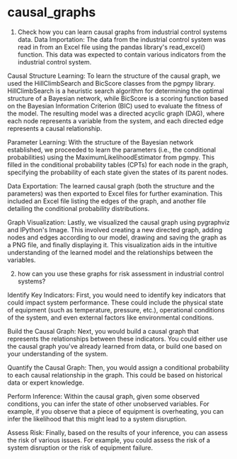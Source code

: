 # causal_graphs
1) Check how you can learn causal graphs from industrial control systems data.
   Data Importation: The data from the industrial control system was read in from an Excel file using the pandas library's read_excel() function. This data was expected to contain various indicators from the industrial control system.

Causal Structure Learning: To learn the structure of the causal graph, we used the HillClimbSearch and BicScore classes from the pgmpy library. HillClimbSearch is a heuristic search algorithm for determining the optimal structure of a Bayesian network, while BicScore is a scoring function based on the Bayesian Information Criterion (BIC) used to evaluate the fitness of the model. The resulting model was a directed acyclic graph (DAG), where each node represents a variable from the system, and each directed edge represents a causal relationship.

Parameter Learning: With the structure of the Bayesian network established, we proceeded to learn the parameters (i.e., the conditional probabilities) using the MaximumLikelihoodEstimator from pgmpy. This filled in the conditional probability tables (CPTs) for each node in the graph, specifying the probability of each state given the states of its parent nodes.

Data Exportation: The learned causal graph (both the structure and the parameters) was then exported to Excel files for further examination. This included an Excel file listing the edges of the graph, and another file detailing the conditional probability distributions.

Graph Visualization: Lastly, we visualized the causal graph using pygraphviz and IPython's Image. This involved creating a new directed graph, adding nodes and edges according to our model, drawing and saving the graph as a PNG file, and finally displaying it. This visualization aids in the intuitive understanding of the learned model and the relationships between the variables.


2) how can you use these graphs for risk assessment in industrial control systems? 

Identify Key Indicators: First, you would need to identify key indicators that could impact system performance. These could include the physical state of equipment (such as temperature, pressure, etc.), operational conditions of the system, and even external factors like environmental conditions.

Build the Causal Graph: Next, you would build a causal graph that represents the relationships between these indicators. You could either use the causal graph you've already learned from data, or build one based on your understanding of the system.

Quantify the Causal Graph: Then, you would assign a conditional probability to each causal relationship in the graph. This could be based on historical data or expert knowledge.

Perform Inference: Within the causal graph, given some observed conditions, you can infer the state of other unobserved variables. For example, if you observe that a piece of equipment is overheating, you can infer the likelihood that this might lead to a system disruption.

Assess Risk: Finally, based on the results of your inference, you can assess the risk of various issues. For example, you could assess the risk of a system disruption or the risk of equipment failure.

